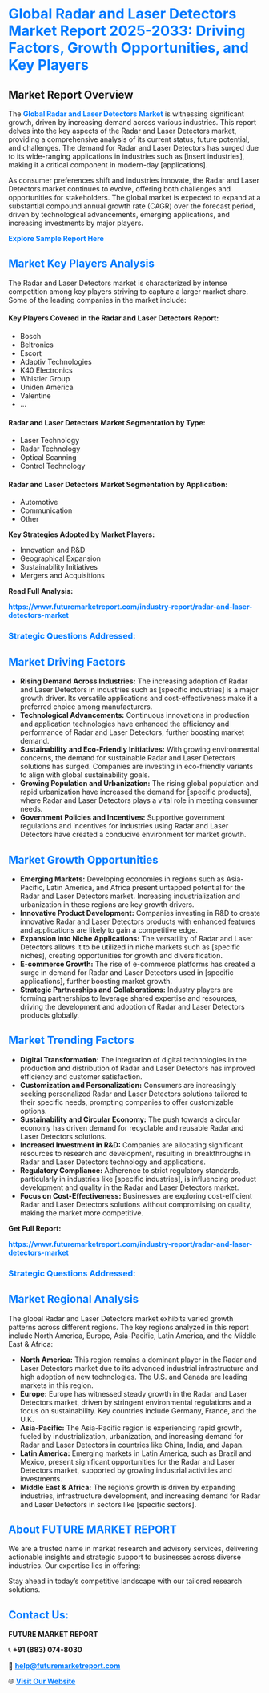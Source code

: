 <h1 style="color: #007BFF;">Global Radar and Laser Detectors Market Report 2025-2033: Driving Factors, Growth Opportunities, and Key Players</h1>

<section id="overview">
<h2>Market Report Overview</h2>
<p>The <a href="https://www.futuremarketreport.com/industry-report/radar-and-laser-detectors-market" style="color: #007BFF; text-decoration: none;"><strong>Global Radar and Laser Detectors Market</strong></a> is witnessing significant growth, driven by increasing demand across various industries. This report delves into the key aspects of the Radar and Laser Detectors market, providing a comprehensive analysis of its current status, future potential, and challenges. The demand for Radar and Laser Detectors has surged due to its wide-ranging applications in industries such as [insert industries], making it a critical component in modern-day [applications].</p>
<p>As consumer preferences shift and industries innovate, the Radar and Laser Detectors market continues to evolve, offering both challenges and opportunities for stakeholders. The global market is expected to expand at a substantial compound annual growth rate (CAGR) over the forecast period, driven by technological advancements, emerging applications, and increasing investments by major players.</p>
</section>

<section id="overview">
<p><a href="https://www.futuremarketreport.com/request-sample/reportId=91086" style="color: #007BFF; text-decoration: none;"><strong>Explore Sample Report Here</strong></a></p>
</section>

<section id="key-players">
<h2 style="color: #007BFF;">Market Key Players Analysis</h2>
<p>The Radar and Laser Detectors market is characterized by intense competition among key players striving to capture a larger market share. Some of the leading companies in the market include:</p>
<h4>Key Players Covered in the Radar and Laser Detectors Report:</h4>
<ul><li>Bosch</li><li>Beltronics</li><li>Escort</li><li>Adaptiv Technologies</li><li>K40 Electronics</li><li>Whistler Group</li><li>Uniden America</li><li>Valentine</li><li>...</li></ul>
<h4>Radar and Laser Detectors Market Segmentation by Type:</h4>
<ul><li>Laser Technology</li><li>Radar Technology</li><li>Optical Scanning</li><li>Control Technology</li></ul>

<h4>Radar and Laser Detectors Market Segmentation by Application:</h4>
<ul><li>Automotive</li><li>Communication</li><li>Other</li></ul>
<p><strong>Key Strategies Adopted by Market Players:</strong></p>
<ul>
<li>Innovation and R&D</li>
<li>Geographical Expansion</li>
<li>Sustainability Initiatives</li>
<li>Mergers and Acquisitions</li>
</ul>
</section>

<section>
<p><strong>Read Full Analysis: </strong></p><a href="https://www.futuremarketreport.com/industry-report/radar-and-laser-detectors-market" style="color: #007BFF; text-decoration: none;"><strong>https://www.futuremarketreport.com/industry-report/radar-and-laser-detectors-market</strong></a>
<h3 style="color: #007BFF;">Strategic Questions Addressed:</h3>
</section>

<section id="driving-factors">
<h2 style="color: #007BFF;">Market Driving Factors</h2>
<ul>
<li><strong>Rising Demand Across Industries:</strong> The increasing adoption of Radar and Laser Detectors in industries such as [specific industries] is a major growth driver. Its versatile applications and cost-effectiveness make it a preferred choice among manufacturers.</li>
<li><strong>Technological Advancements:</strong> Continuous innovations in production and application technologies have enhanced the efficiency and performance of Radar and Laser Detectors, further boosting market demand.</li>
<li><strong>Sustainability and Eco-Friendly Initiatives:</strong> With growing environmental concerns, the demand for sustainable Radar and Laser Detectors solutions has surged. Companies are investing in eco-friendly variants to align with global sustainability goals.</li>
<li><strong>Growing Population and Urbanization:</strong> The rising global population and rapid urbanization have increased the demand for [specific products], where Radar and Laser Detectors plays a vital role in meeting consumer needs.</li>
<li><strong>Government Policies and Incentives:</strong> Supportive government regulations and incentives for industries using Radar and Laser Detectors have created a conducive environment for market growth.</li>
</ul>
</section>

<section id="growth-opportunities">
<h2 style="color: #007BFF;">Market Growth Opportunities</h2>
<ul>
<li><strong>Emerging Markets:</strong> Developing economies in regions such as Asia-Pacific, Latin America, and Africa present untapped potential for the Radar and Laser Detectors market. Increasing industrialization and urbanization in these regions are key growth drivers.</li>
<li><strong>Innovative Product Development:</strong> Companies investing in R&D to create innovative Radar and Laser Detectors products with enhanced features and applications are likely to gain a competitive edge.</li>
<li><strong>Expansion into Niche Applications:</strong> The versatility of Radar and Laser Detectors allows it to be utilized in niche markets such as [specific niches], creating opportunities for growth and diversification.</li>
<li><strong>E-commerce Growth:</strong> The rise of e-commerce platforms has created a surge in demand for Radar and Laser Detectors used in [specific applications], further boosting market growth.</li>
<li><strong>Strategic Partnerships and Collaborations:</strong> Industry players are forming partnerships to leverage shared expertise and resources, driving the development and adoption of Radar and Laser Detectors products globally.</li>
</ul>
</section>

<section id="trending-factors">
<h2 style="color: #007BFF;">Market Trending Factors</h2>
<ul>
<li><strong>Digital Transformation:</strong> The integration of digital technologies in the production and distribution of Radar and Laser Detectors has improved efficiency and customer satisfaction.</li>
<li><strong>Customization and Personalization:</strong> Consumers are increasingly seeking personalized Radar and Laser Detectors solutions tailored to their specific needs, prompting companies to offer customizable options.</li>
<li><strong>Sustainability and Circular Economy:</strong> The push towards a circular economy has driven demand for recyclable and reusable Radar and Laser Detectors solutions.</li>
<li><strong>Increased Investment in R&D:</strong> Companies are allocating significant resources to research and development, resulting in breakthroughs in Radar and Laser Detectors technology and applications.</li>
<li><strong>Regulatory Compliance:</strong> Adherence to strict regulatory standards, particularly in industries like [specific industries], is influencing product development and quality in the Radar and Laser Detectors market.</li>
<li><strong>Focus on Cost-Effectiveness:</strong> Businesses are exploring cost-efficient Radar and Laser Detectors solutions without compromising on quality, making the market more competitive.</li>
</ul>
</section>

<section>
<p><strong>Get Full Report: </strong></p><a href="https://www.futuremarketreport.com/industry-report/radar-and-laser-detectors-market" style="color: #007BFF; text-decoration: none;"><strong>https://www.futuremarketreport.com/industry-report/radar-and-laser-detectors-market</strong></a>
<h3 style="color: #007BFF;">Strategic Questions Addressed:</h3>
</section>


<section id="regional-analysis">
<h2 style="color: #007BFF;">Market Regional Analysis</h2>
<p>The global Radar and Laser Detectors market exhibits varied growth patterns across different regions. The key regions analyzed in this report include North America, Europe, Asia-Pacific, Latin America, and the Middle East & Africa:</p>
<ul>
<li><strong>North America:</strong> This region remains a dominant player in the Radar and Laser Detectors market due to its advanced industrial infrastructure and high adoption of new technologies. The U.S. and Canada are leading markets in this region.</li>
<li><strong>Europe:</strong> Europe has witnessed steady growth in the Radar and Laser Detectors market, driven by stringent environmental regulations and a focus on sustainability. Key countries include Germany, France, and the U.K.</li>
<li><strong>Asia-Pacific:</strong> The Asia-Pacific region is experiencing rapid growth, fueled by industrialization, urbanization, and increasing demand for Radar and Laser Detectors in countries like China, India, and Japan.</li>
<li><strong>Latin America:</strong> Emerging markets in Latin America, such as Brazil and Mexico, present significant opportunities for the Radar and Laser Detectors market, supported by growing industrial activities and investments.</li>
<li><strong>Middle East & Africa:</strong> The region’s growth is driven by expanding industries, infrastructure development, and increasing demand for Radar and Laser Detectors in sectors like [specific sectors].</li>
</ul>
</section>

<footer>
<h2 style="color: #007BFF;">About FUTURE MARKET REPORT</h2>
<p>We are a trusted name in market research and advisory services, delivering actionable insights and strategic support to businesses across diverse industries. Our expertise lies in offering:</p>

<p>Stay ahead in today’s competitive landscape with our tailored research solutions.</p>

<h2 style="color: #007BFF;">Contact Us:</h2>
<p><strong>FUTURE MARKET REPORT</strong></p>
<p>📞 <strong>+91 (883) 074-8030</strong></p>
<p>📧 <strong><a href="mailto:help@futuremarketreport.com" style="color: #007BFF;">help@futuremarketreport.com</a></strong></p>
<p>🌐 <strong><a href="https://www.futuremarketreport.com/" style="color: #007BFF;">Visit Our Website</a></strong></p>
</footer>